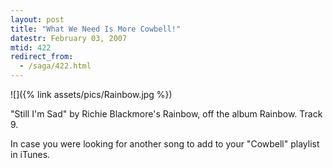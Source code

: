 ```yaml
---
layout: post
title: "What We Need Is More Cowbell!"
datestr: February 03, 2007
mtid: 422
redirect_from:
  - /saga/422.html
---
```


![]({% link assets/pics/Rainbow.jpg %})

"Still I'm Sad" by Richie Blackmore's Rainbow, off the album Rainbow.  Track 9.

In case you were looking for another song to add to your "Cowbell" playlist in iTunes.

